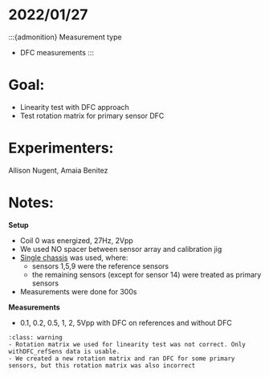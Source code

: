 # 2022/01/27

:::{admonition} Measurement type
- DFC measurements
:::

# Goal:
- Linearity test with DFC approach
- Test rotation matrix for primary sensor DFC

# Experimenters:
Allison Nugent, Amaia Benitez

# Notes:
**Setup**
- Coil 0 was energized, 27Hz, 2Vpp
- We used NO spacer between sensor array and calibration jig
- [Single chassis](20220117_1Chass) was used, where:
    - sensors 1,5,9 were the reference sensors
    - the remaining sensors (except for sensor 14) were treated as primary sensors
- Measurements were done for 300s

**Measurements**
- 0.1, 0.2, 0.5, 1, 2, 5Vpp with DFC on references and without DFC



```{admonition} Issues
:class: warning
- Rotation matrix we used for linearity test was not correct. Only withDFC_refSens data is usable.
- We created a new rotation matrix and ran DFC for some primary sensors, but this rotation matrix was also incorrect
```